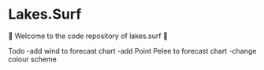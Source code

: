 # Lakes.Surf

🌊 Welcome to the code repository of lakes.surf 🌊 

Todo
-add wind to forecast chart
-add Point Pelee to forecast chart
-change colour scheme
